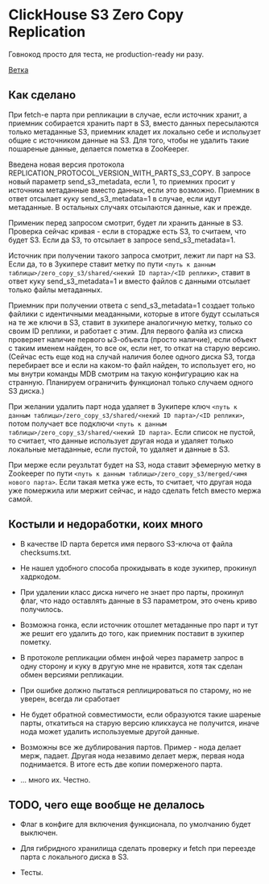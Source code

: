 # ClickHouse S3 Zero Copy Replication

Говнокод просто для теста, не production-ready ни разу.

[Ветка](https://github.com/ianton-ru/ClickHouse/tree/s3_zero_copy_replication)

## Как сделано

При fetch-е парта при репликации в случае, если источник хранит, а приемник собирается хранить парт в S3, вместо данных пересылаются только метаданные S3, приемник кладет их локально себе
и испольузет общие с источником данные на S3. Для того, чтобы не удалить такие пошареные данные, делается пометка в ZooKeeper.

Введена новая версия протокола REPLICATION_PROTOCOL_VERSION_WITH_PARTS_S3_COPY. В запросе новый параметр send_s3_metadata, если 1, то приемних просит у источника метаданные вместо данных, если это возможно.
Приемник в ответ отсылает куку send_s3_metadata=1 в случае, если идут метаданные. В остальных случаях отсылаются данные, как и прежде.

Применик перед запросом смотрит, будет ли хранить данные в S3. Проверка сейчас кривая - если в сторадже есть S3, то считаем, что будет S3.
Если да S3, то отсылает в запросе send_s3_metadata=1.

Источник при получении такого запроса смотрит, лежит ли парт на S3. Если да, то в Зукипере ставит метку по пути `<путь к данным таблицы>/zero_copy_s3/shared/<некий ID парта>/<ID реплики>`,
ставит в ответ куку send_s3_metadata=1 и вместо файлов с данными отсылает только файлы метаданных.

Приемник при получении ответа с send_s3_metadata=1 создает только файлики с идентичными меаданными, которые в итоге будут ссылаться на те же ключи в S3, ставит в зукипере аналогичную метку,
только со своим ID реплики, и работает с этим. Для первого фалйа из списка проверяет наличие первого ы3-объекта (просто наличие), если объект с таким именем найден, то все ок, если нет, то откат на старую версию.
(Сейчас есть еще код на случай наличия более одного диска S3, тогда перебирает все и если на каком-то файл найден, то использует его, но мы внутри команды MDB смотрим на такую конфигурацию как на странную.
Планируем ограничить функционал только случаем одного S3 диска.)

При желании удалить парт нода удаляет в Зукипере ключ `<путь к данным таблицы>/zero_copy_s3/shared/<некий ID парта>/<ID реплики>`, потом получает все подключи `<путь к данным таблицы>/zero_copy_s3/shared/<некий ID парта>`.
Если список не пустой, то считает, что данные использует другая нода и удаляет только локальные метаданные, если пустой, то удаляет и данные в S3.

При мерже если реузльтат будет на S3, нода ставит эфемерную метку в Zookeeper по пути `<путь к данным таблицы>/zero_copy_s3/merged/<имя нового парта>`. Если такая метка уже есть, то считает, что другая нода
уже помержила или мержит сейчас, и надо сделать fetch вместо мержа самой.

## Костыли и недоработки, коих много

* В качестве ID парта берется имя первого S3-ключа от файла checksums.txt.

* Не нашел удобного способа прокидывать в коде зукипер, прокинул хадркодом.

* При удалении класс диска ничего не знает про парты, прокинул флаг, что надо оставлять данные в S3 параметром, это очень криво получилось.

* Возможна гонка, если источник отошлет метаданные про парт и тут же решит его удалить до того, как приемник поставит в зукипер пометку.

* В протоколе репликации обмен инфой через параметр запрос в одну сторону и куку в другую мне не нравится, хотя так сделан обмен версиями репликации.

* При ошибке должно пытаться реплицироваться по старому, но не уверен, всегда ли сработает

* Не будет обратной совместимости, если образуются такие шареные парты, откатиться на старую версию кликхауса не получится, иначе нода может удалить используемые другой данные.

* Возможны все же дублирования партов. Пример - нода делает мерж, падает. Другая нода незавимо делает мерж, первая нода поднимается. В итоге есть две копии померженого парта.

* ... много их. Честно.

## TODO, чего еще вообще не делалось

* Флаг в конфиге для включения функционала, по умолчанию будет выключен.

* Для гибридного хранилища сделать проверку и fetch при переезде парта с локального диска в S3.

* Тесты.
